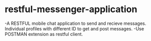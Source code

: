 # restful-messenger-application

-A RESTFUL mobile chat application to send and recieve messages. Individual profiles with different ID to get and post messages.
-Use POSTMAN extension as restful client.

